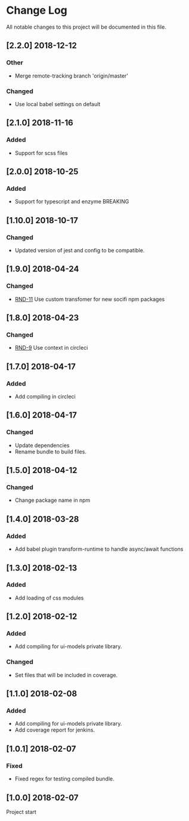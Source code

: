 # Change Log
All notable changes to this project will be documented in this file.


## [2.2.0] 2018-12-12
### Other
- Merge remote-tracking branch 'origin/master'

### Changed
- Use local babel settings on default

## [2.1.0] 2018-11-16
### Added
- Support for scss files

## [2.0.0] 2018-10-25
### Added
- Support for typescript and enzyme BREAKING

## [1.10.0] 2018-10-17
### Changed
- Updated version of jest and config to be compatible.

## [1.9.0] 2018-04-24
### Changed
- [RND-11](https://socifi.atlassian.net/browse/RND-11) Use custom transfomer for new socifi npm packages

## [1.8.0] 2018-04-23
### Changed
- [RND-9](https://socifi.atlassian.net/browse/RND-9) Use context in circleci

## [1.7.0] 2018-04-17
### Added
- Add compiling in circleci


## [1.6.0] 2018-04-17
### Changed
- Update dependencies
- Rename bundle to build files.


## [1.5.0] 2018-04-12
### Changed
- Change package name in npm


## [1.4.0] 2018-03-28
### Added
- Add babel plugin transform-runtime to handle async/await functions


## [1.3.0] 2018-02-13
### Added
- Add loading of css modules


## [1.2.0] 2018-02-12
### Added
- Add compiling for ui-models private library.

### Changed
- Set files that will be included in coverage.


## [1.1.0] 2018-02-08
### Added
- Add compiling for ui-models private library.
- Add coverage report for jenkins.


## [1.0.1] 2018-02-07
### Fixed
- Fixed regex for testing compiled bundle.


## [1.0.0] 2018-02-07
Project start
